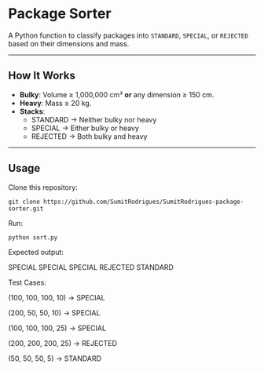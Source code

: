 # Package Sorter

A Python function to classify packages into `STANDARD`, `SPECIAL`, or `REJECTED` based on their dimensions and mass.

---

## How It Works
- **Bulky**: Volume ≥ 1,000,000 cm³ **or** any dimension ≥ 150 cm.
- **Heavy**: Mass ≥ 20 kg.
- **Stacks**:
  - STANDARD → Neither bulky nor heavy
  - SPECIAL → Either bulky or heavy
  - REJECTED → Both bulky and heavy

---

## Usage
Clone this repository:

`git clone https://github.com/SumitRodrigues/SumitRodrigues-package-sorter.git`

Run:

`python sort.py`

Expected output:

SPECIAL
SPECIAL
SPECIAL
REJECTED
STANDARD

Test Cases:

(100, 100, 100, 10) → SPECIAL

(200, 50, 50, 10) → SPECIAL

(100, 100, 100, 25) → SPECIAL

(200, 200, 200, 25) → REJECTED

(50, 50, 50, 5) → STANDARD
